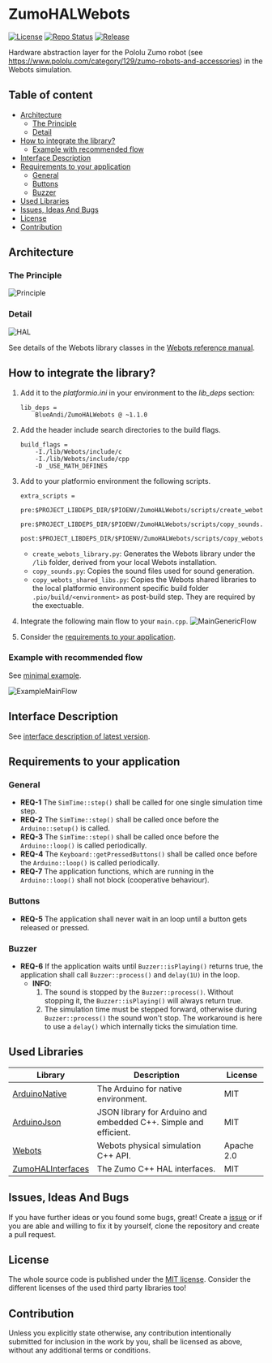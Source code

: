 # ZumoHALWebots <!-- omit in toc -->

[![License](https://img.shields.io/badge/license-MIT-blue.svg)](http://choosealicense.com/licenses/mit/)
[![Repo Status](https://www.repostatus.org/badges/latest/wip.svg)](https://www.repostatus.org/#wip)
[![Release](https://img.shields.io/github/release/BlueAndi/ZumoHALWebots.svg)](https://github.com/BlueAndi/ZumoHALWebots/releases)

Hardware abstraction layer for the Pololu Zumo robot (see <https://www.pololu.com/category/129/zumo-robots-and-accessories>) in the Webots simulation.

## Table of content <!-- omit in toc -->

- [Architecture](#architecture)
  - [The Principle](#the-principle)
  - [Detail](#detail)
- [How to integrate the library?](#how-to-integrate-the-library)
  - [Example with recommended flow](#example-with-recommended-flow)
- [Interface Description](#interface-description)
- [Requirements to your application](#requirements-to-your-application)
  - [General](#general)
  - [Buttons](#buttons)
  - [Buzzer](#buzzer)
- [Used Libraries](#used-libraries)
- [Issues, Ideas And Bugs](#issues-ideas-and-bugs)
- [License](#license)
- [Contribution](#contribution)

## Architecture

### The Principle

![Principle](http://www.plantuml.com/plantuml/proxy?cache=no&src=https://raw.githubusercontent.com/BlueAndi/ZumoHALWebots/master/doc/uml/Principle.plantuml)

### Detail

![HAL](http://www.plantuml.com/plantuml/proxy?cache=no&src=https://raw.githubusercontent.com/BlueAndi/ZumoHALWebots/master/doc/uml/HAL.plantuml)

See details of the Webots library classes in the [Webots reference manual](https://cyberbotics.com/doc/reference/nodes-and-api-functions).

## How to integrate the library?

1. Add it to the _platformio.ini_ in your environment to the _lib\_deps_ section:

    ```text
    lib_deps =
        BlueAndi/ZumoHALWebots @ ~1.1.0
    ```

2. Add the header include search directories to the build flags.

    ```text
    build_flags =
        -I./lib/Webots/include/c
        -I./lib/Webots/include/cpp
        -D _USE_MATH_DEFINES
    ```

3. Add to your platformio environment the following scripts.

    ```text
    extra_scripts =
        pre:$PROJECT_LIBDEPS_DIR/$PIOENV/ZumoHALWebots/scripts/create_webots_library.py
        pre:$PROJECT_LIBDEPS_DIR/$PIOENV/ZumoHALWebots/scripts/copy_sounds.py
        post:$PROJECT_LIBDEPS_DIR/$PIOENV/ZumoHALWebots/scripts/copy_webots_shared_libs.py
    ```

    - ```create_webots_library.py```: Generates the Webots library under the ```/lib``` folder, derived from your local Webots installation.
    - ```copy_sounds.py```: Copies the sound files used for sound generation.
    - ```copy_webots_shared_libs.py```: Copies the Webots shared libraries to the local platformio environment specific build folder ```.pio/build/<environment>``` as post-build step. They are required by the exectuable.
4. Integrate the following main flow to your ```main.cpp```.
    ![MainGenericFlow](http://www.plantuml.com/plantuml/proxy?cache=no&src=https://raw.githubusercontent.com/BlueAndi/ZumoHALWebots/master/doc/uml/MainGenericFlow.plantuml)
5. Consider the [requirements to your application](#requirements-to-your-application).

### Example with recommended flow

See [minimal example](./examples/example/).

![ExampleMainFlow](http://www.plantuml.com/plantuml/proxy?cache=no&src=https://raw.githubusercontent.com/BlueAndi/ZumoHALWebots/master/doc/uml/ExampleMainFlow.plantuml)

## Interface Description

See [interface description of latest version](https://blueandi.github.io/ZumoHALWebots/).

## Requirements to your application

### General

- **REQ-1** The ```SimTime::step()``` shall be called for one single simulation time step.
- **REQ-2** The ```SimTime::step()``` shall be called once before the ```Arduino::setup()``` is called.
- **REQ-3** The ```SimTime::step()``` shall be called once before the ```Arduino::loop()``` is called periodically.
- **REQ-4** The ```Keyboard::getPressedButtons()``` shall be called once before the ```Arduino::loop()``` is called periodically.
- **REQ-7** The application functions, which are running in the ```Arduino::loop()``` shall not block (cooperative behaviour).

### Buttons

- **REQ-5** The application shall never wait in an loop until a button gets released or pressed.

### Buzzer

- **REQ-6** If the application waits until ```Buzzer::isPlaying()``` returns true, the application shall call ```Buzzer::process()``` and ```delay(1U)``` in the loop.
  - **INFO**:
    1. The sound is stopped by the ```Buzzer::process()```. Without stopping it, the ```Buzzer::isPlaying()``` will always return true.
    2. The simulation time must be stepped forward, otherwise during ```Buzzer::process()``` the sound won't stop. The workaround is here to use a ```delay()``` which internally ticks the simulation time.

## Used Libraries

| Library                                                            | Description                                                      | License    |
| ------------------------------------------------------------------ | ---------------------------------------------------------------- | ---------- |
| [ArduinoNative](https://github.com/BlueAndi/ArduinoNative)         | The Arduino for native environment.                              | MIT        |
| [ArduinoJson](https://github.com/bblanchon/ArduinoJson)            | JSON library for Arduino and embedded C++. Simple and efficient. | MIT        |
| [Webots](https://github.com/cyberbotics/webots)                    | Webots physical simulation C++ API.                              | Apache 2.0 |
| [ZumoHALInterfaces](https://github.com/BlueAndi/ZumoHALInterfaces) | The Zumo C++ HAL interfaces.                                     | MIT        |

## Issues, Ideas And Bugs

If you have further ideas or you found some bugs, great! Create a [issue](https://github.com/BlueAndi/ZumoHALWebots/issues) or if you are able and willing to fix it by yourself, clone the repository and create a pull request.

## License

The whole source code is published under the [MIT license](http://choosealicense.com/licenses/mit/).
Consider the different licenses of the used third party libraries too!

## Contribution

Unless you explicitly state otherwise, any contribution intentionally submitted for inclusion in the work by you, shall be licensed as above, without any
additional terms or conditions.
